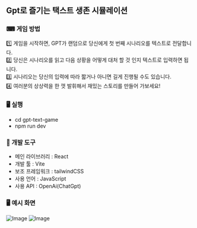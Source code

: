 ## Gpt로 즐기는 택스트 생존 시뮬레이션

### ⌨ 게임 방법
1️⃣ 게임을 시작하면, GPT가 랜덤으로 당신에게 첫 번째 시나리오를 텍스트로 전달합니다. <br>
2️⃣ 당신은 시나리오를 읽고 다음 상황을 어떻게 대처 할 것 인지 텍스트로 입력하면 됩니다. <br>
3️⃣ 시나리오는 당신의 입력에 따라 짧거나 아니면 길게 진행될 수도 있습니다. <br>
4️⃣ 여러분의 상상력을 한 껏 발휘해서 재밌는 스토리를 만들어 가보세요! <br>

### 🖥 실행
- cd gpt-text-game
- npm run dev

### 🔧 개발 도구
- 메인 라이브러리 : React
- 개발 툴 : Vite
- 보조 프레임워크 : tailwindCSS
- 사용 언어 : JavaScript
- 사용 API : OpenAi(ChatGpt) 

### 🖥 예시 화면
![Image](https://github.com/user-attachments/assets/3a0fd903-1452-4909-ac26-a891d69705b5)
![Image](https://github.com/user-attachments/assets/b1785edc-b020-4171-968a-b6ce97dfafd6)